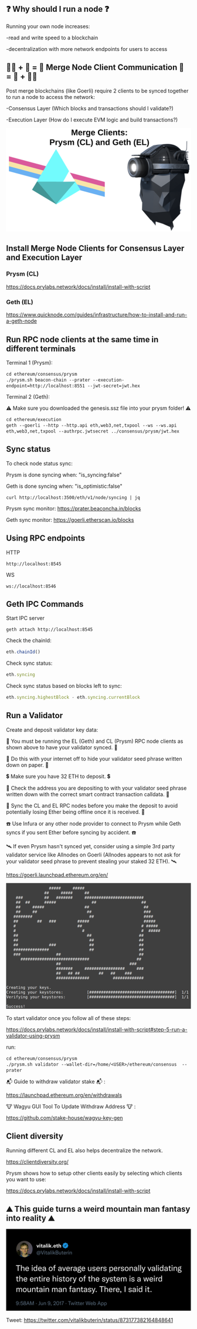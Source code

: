 ## :question: Why should I run a node :question:

Running your own node increases:

-read and write speed to a blockchain

-decentralization with more network endpoints for users to access

## 🐻‍❄️ + 🐻 = 🐼 Merge Node Client Communication 🐼 = 🐻 + 🐻‍❄️ 

Post merge blockchains (like Goerli) require 2 clients to be synced together to run a node to access the network:

-Consensus Layer (Which blocks and transactions should I validate?)

-Execution Layer (How do I execute EVM logic and build transactions?)

<img src="https://github.com/WeiBridged/NodeGoerliMerge/blob/main/images/mergeClients2.png" alt="clients"/>

## Install Merge Node Clients for Consensus Layer and Execution Layer

### Prysm (CL)

https://docs.prylabs.network/docs/install/install-with-script

### Geth (EL) 

https://www.quicknode.com/guides/infrastructure/how-to-install-and-run-a-geth-node

## Run RPC node clients at the same time in different terminals

Terminal 1 (Prysm): 

```shell
cd ethereum/consensus/prysm
./prysm.sh beacon-chain --prater --execution-endpoint=http://localhost:8551 --jwt-secret=jwt.hex
```

Terminal 2 (Geth): 

⚠️ Make sure you downloaded the genesis.ssz file into your prysm folder! ⚠️

```shell
cd ethereum/execution 
geth --goerli --http --http.api eth,web3,net,txpool --ws --ws.api eth,web3,net,txpool --authrpc.jwtsecret ../consensus/prysm/jwt.hex
```

## Sync status

To check node status sync:

Prysm is done syncing when: "is_syncing:false" 

Geth is done syncing when: "is_optimistic:false" 

```shell
curl http://localhost:3500/eth/v1/node/syncing | jq 
```
    
Prysm sync monitor: https://prater.beaconcha.in/blocks

Geth sync monitor: https://goerli.etherscan.io/blocks 

## Using RPC endpoints

HTTP

```
http://localhost:8545
```

WS

```
ws://localhost:8546
```

## Geth IPC Commands

Start IPC server

```shell
geth attach http://localhost:8545 
``` 
   
Check the chainId: 

```javascript
eth.chainId()
```

Check sync status:

```javascript
eth.syncing
```

Check sync status based on blocks left to sync:

```javascript
eth.syncing.highestBlock - eth.syncing.currentBlock
```

## Run a Validator

Create and deposit validator key data:

🐼 You must be running the EL (Geth) and CL (Prysm) RPC node clients as shown above to have your validator synced. 🐼

🔐 Do this with your internet off to hide your validator seed phrase written down on paper. 🔐 

💲 Make sure you have 32 ETH to deposit. 💲

🔎 Check the address you are depositing to with your validator seed phrase written down with the correct smart contract transaction calldata. 🔎

🚨 Sync the CL and EL RPC nodes before you make the deposit to avoid potentially losing Ether being offline once it is received. 🚨 

☎️ Use Infura or any other node provider to connect to Prysm while Geth syncs if you sent Ether before syncing by accident. ☎️ 

🛰️ If even Prysm hasn't synced yet, consider using a simple 3rd party validator service like Allnodes on Goerli (Allnodes appears to not ask for your validator seed phrase to prevent stealing your staked 32 ETH).  🛰️

https://goerli.launchpad.ethereum.org/en/

<img src="https://github.com/WeiBridged/NodeGoerliMerge/blob/main/images/validator.png" alt="validator"/>

To start validator once you follow all of these steps:

https://docs.prylabs.network/docs/install/install-with-script#step-5-run-a-validator-using-prysm

run:

```shell
cd ethereum/consensus/prysm
./prysm.sh validator --wallet-dir=/home/<USER>/ethereum/consensus  --prater
```

📬 Guide to withdraw validator stake 📬 : 

https://launchpad.ethereum.org/en/withdrawals

🐮 Wagyu GUI Tool To Update Withdraw Address 🐮 : 

https://github.com/stake-house/wagyu-key-gen

## Client diversity 

Running different CL and EL also helps decentralize the network.

https://clientdiversity.org/

Prysm shows how to setup other clients easily by selecting which clients you want to use:

https://docs.prylabs.network/docs/install/install-with-script

## :mountain: This guide turns a weird mountain man fantasy into reality :mountain: 

<img src="https://github.com/WeiBridged/NodeGoerliMerge/blob/main/images/nodeTweet.jpg" alt="tweet"/>

Tweet: https://twitter.com/vitalikbuterin/status/873177382164848641

